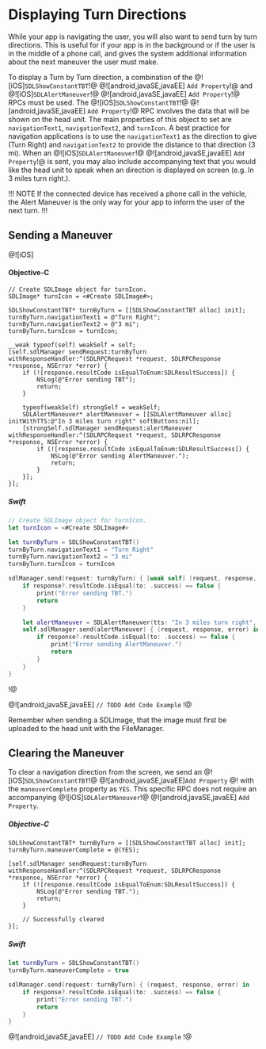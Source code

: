 # Displaying Turn Directions
While your app is navigating the user, you will also want to send turn by turn directions. This is useful for if your app is in the background or if the user is in the middle of a phone call, and gives the system additional information about the next maneuver the user must make.

To display a Turn by Turn direction, a combination of the @![iOS]`SDLShowConstantTBT`!@  @![android,javaSE,javaEE] `Add Property`!@ and @![iOS]`SDLAlertManeuver`!@  @![android,javaSE,javaEE] `Add Property`!@ RPCs must be used. The @![iOS]`SDLShowConstantTBT`!@  @![android,javaSE,javaEE] `Add Property`!@ RPC involves the data that will be shown on the head unit. The main properties of this object to set are `navigationText1`, `navigationText2`, and `turnIcon`. A best practice for navigation applications is to use the `navigationText1` as the direction to give (Turn Right) and `navigationText2` to provide the distance to that direction (3 mi). When an @![iOS]`SDLAlertManeuver`!@  @![android,javaSE,javaEE] `Add Property`!@ is sent, you may also include accompanying text that you would like the head unit to speak when an direction is displayed on screen (e.g. In 3 miles turn right.).

!!! NOTE
If the connected device has received a phone call in the vehicle, the Alert Maneuver is the only way for your app to inform the user of the next turn.
!!!

## Sending a Maneuver

@![iOS]
#### Objective-C
```objc
// Create SDLImage object for turnIcon.
SDLImage* turnIcon = <#Create SDLImage#>;

SDLShowConstantTBT* turnByTurn = [[SDLShowConstantTBT alloc] init];
turnByTurn.navigationText1 = @"Turn Right";
turnByTurn.navigationText2 = @"3 mi";
turnByTurn.turnIcon = turnIcon;

__weak typeof(self) weakSelf = self;
[self.sdlManager sendRequest:turnByTurn withResponseHandler:^(SDLRPCRequest *request, SDLRPCResponse *response, NSError *error) {
    if (![response.resultCode isEqualToEnum:SDLResultSuccess]) {
        NSLog(@"Error sending TBT");
        return;
    }

    typeof(weakSelf) strongSelf = weakSelf;
    SDLAlertManeuver* alertManeuver = [[SDLAlertManeuver alloc] initWithTTS:@"In 3 miles turn right" softButtons:nil];
    [strongSelf.sdlManager sendRequest:alertManeuver withResponseHandler:^(SDLRPCRequest *request, SDLRPCResponse *response, NSError *error) {
        if (![response.resultCode isEqualToEnum:SDLResultSuccess]) {
            NSLog(@"Error sending AlertManeuver.");
            return;
        }
    }];
}];
```

##### Swift
```swift
// Create SDLImage object for turnIcon.
let turnIcon = <#Create SDLImage#>

let turnByTurn = SDLShowConstantTBT()
turnByTurn.navigationText1 = "Turn Right"
turnByTurn.navigationText2 = "3 mi"
turnByTurn.turnIcon = turnIcon

sdlManager.send(request: turnByTurn) { [weak self] (request, response, error) in
    if response?.resultCode.isEqual(to: .success) == false {
        print("Error sending TBT.")
        return
    }

    let alertManeuver = SDLAlertManeuver(tts: "In 3 miles turn right", softButtons: nil)
    self.sdlManager.send(alertManeuver) { (request, response, error) in
        if response?.resultCode.isEqual(to: .success) == false {
            print("Error sending AlertManeuver.")
            return
        }
    }
}
```
!@

@![android,javaSE,javaEE]
`// TODO Add Code Example`
!@

Remember when sending a SDLImage, that the image must first be uploaded to the head unit with the FileManager.

## Clearing the Maneuver
To clear a navigation direction from the screen, we send an @![iOS]`SDLShowConstantTBT`!@  @![android,javaSE,javaEE]`Add Property` @! with the `maneuverComplete` property as `YES`. This specific RPC does not require an accompanying @![iOS]`SDLAlertManeuver`!@ @![android,javaSE,javaEE] `Add Property`.

##### Objective-C
```objc
SDLShowConstantTBT* turnByTurn = [[SDLShowConstantTBT alloc] init];
turnByTurn.maneuverComplete = @(YES);

[self.sdlManager sendRequest:turnByTurn withResponseHandler:^(SDLRPCRequest *request, SDLRPCResponse *response, NSError *error) {
    if (![response.resultCode isEqualToEnum:SDLResultSuccess]) {
        NSLog(@"Error sending TBT.");
        return;
    }

    // Successfully cleared
}];
```

##### Swift
```swift
let turnByTurn = SDLShowConstantTBT()
turnByTurn.maneuverComplete = true

sdlManager.send(request: turnByTurn) { (request, response, error) in
    if response?.resultCode.isEqual(to: .success) == false {
        print("Error sending TBT.")
        return
    }
}
```
@![android,javaSE,javaEE]
`// TODO Add Code Example`
!@